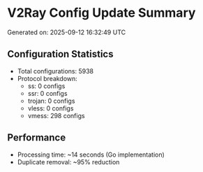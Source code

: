 # V2Ray Config Update Summary
Generated on: 2025-09-12 16:32:49 UTC

## Configuration Statistics
- Total configurations: 5938
- Protocol breakdown:
  - ss: 0 configs
  - ssr: 0 configs
  - trojan: 0 configs
  - vless: 0 configs
  - vmess: 298 configs

## Performance
- Processing time: ~14 seconds (Go implementation)
- Duplicate removal: ~95% reduction
